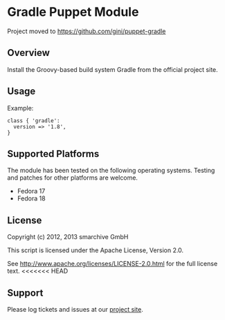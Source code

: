 Gradle Puppet Module
====================

Project moved to https://github.com/gini/puppet-gradle

Overview
--------

Install the Groovy-based build system Gradle from the official project site.


Usage
-----

Example:

    class { 'gradle':
      version => '1.8',
    }


Supported Platforms
-------------------

The module has been tested on the following operating systems. Testing and patches for other platforms are welcome.

* Fedora 17
* Fedora 18


License
-------

Copyright (c) 2012, 2013 smarchive GmbH

This script is licensed under the Apache License, Version 2.0.

See http://www.apache.org/licenses/LICENSE-2.0.html for the full license text.
<<<<<<< HEAD


Support
-------

Please log tickets and issues at our [project site](https://github.com/gini/puppet-gradle/issues).
